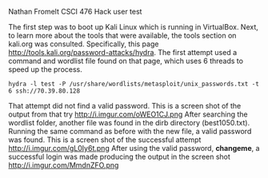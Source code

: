 Nathan Fromelt
CSCI 476 Hack user test

The first step was to boot up Kali Linux which is running in VirtualBox.
Next, to learn more about the tools that were available, the tools section on kali.org was consulted.
Specifically, this page http://tools.kali.org/password-attacks/hydra.
The first attempt used a command and wordlist file found on that page, which uses 6 threads to speed up the process.

```
hydra -l test -P /usr/share/wordlists/metasploit/unix_passwords.txt -t 6 ssh://70.39.80.128
```

That attempt did not find a valid password. This is a  screen shot of the output from that try http://i.imgur.com/oWEO1CJ.png
After searching the wordlist folder, another file was found in the dirb directory (best1050.txt).
Running the same command as before with the new file, a valid password was found.
This is a screen shot of the successful attempt http://i.imgur.com/gL0Iy6t.png
After using the valid password, **changeme**, a successful login was made producing the output in the screen shot
http://i.imgur.com/MmdnZFO.png
